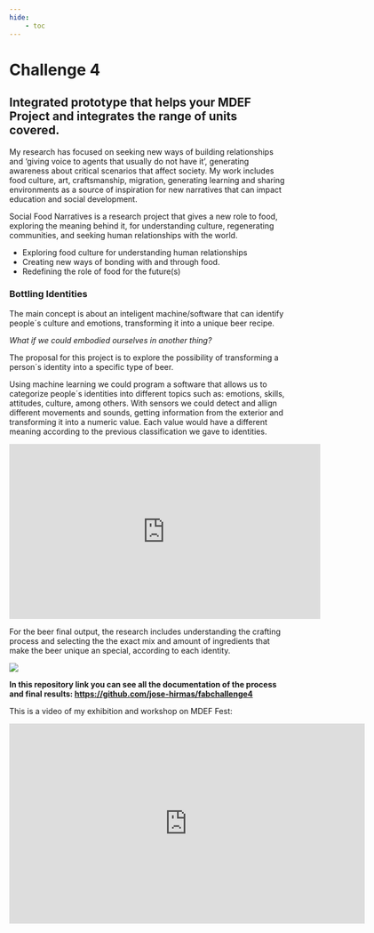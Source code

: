 ```yaml
---
hide:
    - toc
---
```


# Challenge 4

## Integrated prototype that helps your MDEF Project and integrates the range of units covered.

My research has focused on seeking new ways of building relationships and ‘giving voice to agents that usually do not have it’, generating awareness about critical scenarios that affect society. My work includes food culture, art, craftsmanship, migration, generating learning and sharing environments as a source of inspiration for new narratives that can impact education and social development.

Social Food Narratives is a research project that gives a new role to food, exploring the meaning behind it, for understanding culture, regenerating communities, and seeking human relationships with the world.

- Exploring food culture for understanding human relationships
- Creating new ways of bonding with and through food.
- Redefining the role of food for the future(s)


### **Bottling Identities** 

The main concept is about an inteligent machine/software that can identify people´s culture and emotions, transforming it into a unique beer recipe.

*What if we could embodied ourselves in another thing?* 

The proposal for this project is to explore the possibility of transforming a person´s identity into a specific type of beer.

Using machine learning we could program a software that allows us to categorize people´s identities into different topics such as: emotions, skills, attitudes, culture, among others. With sensors we could detect and allign different movements and sounds, getting information from the exterior and transforming it into a numeric value. Each value would have a different meaning according to the previous classification we gave to identities.

<iframe width="560" height="315" src="https://www.youtube.com/embed/rBQayGb0dLk" title="YouTube video player" frameborder="0" allow="accelerometer; autoplay; clipboard-write; encrypted-media; gyroscope; picture-in-picture" allowfullscreen></iframe>

For the beer final output, the research includes understanding the crafting process and selecting the the exact mix and amount of ingredients that make the beer unique an special, according to each identity.

![](../images/fabacademy/sketch1.jpg)

**In this repository link you can see all the documentation of the process and final results: 
<https://github.com/jose-hirmas/fabchallenge4>**


This is a video of my exhibition and workshop on MDEF Fest:

<iframe title="vimeo-player" src="https://player.vimeo.com/video/725586537?h=9efb0113d6" width="640" height="360" frameborder="0" allowfullscreen></iframe>

























